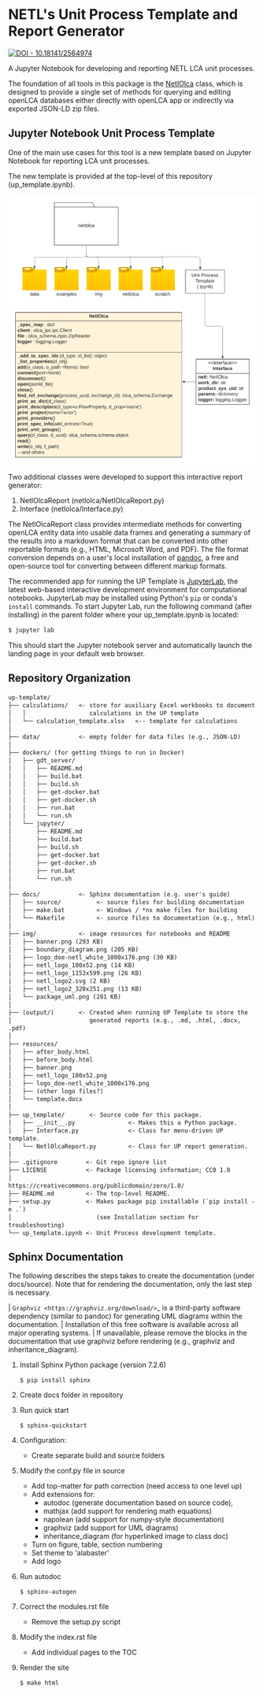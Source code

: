 # NETL's Unit Process Template and Report Generator
[![DOI - 10.18141/2564974](https://img.shields.io/badge/DOI-10.18141%2F2564974-blue)](https://doi.org/10.18141/2564974)

A Jupyter Notebook for developing and reporting NETL LCA unit processes.

The foundation of all tools in this package is the [NetlOlca](https://doi.org/10.18141/2503973) class, which is designed to provide a single set of methods for querying and editing openLCA databases either directly with openLCA app or indirectly via exported JSON-LD zip files.


## Jupyter Notebook Unit Process Template
One of the main use cases for this tool is a new template based on Jupyter Notebook for reporting LCA unit processes.

The new template is provided at the top-level of this repository (up_template.ipynb).

![](img/package_uml.png)

Two additional classes were developed to support this interactive report generator:

1. NetlOlcaReport (netlolca/NetlOlcaReport.py)
2. Interface (netlolca/Interface.py)

The NetlOlcaReport class provides intermediate methods for converting openLCA entity data into usable data frames and generating a summary of the results into a markdown format that can be converted into other reportable formats (e.g., HTML, Microsoft Word, and PDF).
The file format conversion depends on a user's local installation of [pandoc](https://pandoc.org/), a free and open-source tool for converting between different markup formats.

The recommended app for running the UP Template is [JupyterLab](https://jupyter.org/), the latest web-based interactive development environment for computational notebooks.
JupyterLab may be installed using Python's `pip` or conda's `install` commands.
To start Jupyter Lab, run the following command (after installing) in the parent folder where your up_template.ipynb is located:

```bash
$ jupyter lab
```

This should start the Jupyter notebook server and automatically launch the landing page in your default web browser.


## Repository Organization

    up-template/
    ├── calculations/   <- store for auxiliary Excel workbooks to document
    │   │                  calculations in the UP template
    │   └── calculation_template.xlsx   <-- template for calculations
    │
    ├── data/           <- empty folder for data files (e.g., JSON-LD)
    │
    ├── dockers/ (for getting things to run in Docker)
    │   ├── gdt_server/
    │   │   ├── README.md
    │   │   ├── build.bat
    │   │   ├── build.sh
    │   │   ├── get-docker.bat
    │   │   ├── get-docker.sh
    │   │   ├── run.bat
    │   │   └── run.sh
    │   └── jupyter/
    │       ├── README.md
    │       ├── build.bat
    │       ├── build.sh
    │       ├── get-docker.bat
    │       ├── get-docker.sh
    │       ├── run.bat
    │       └── run.sh
    │
    ├── docs/           <- Sphinx documentation (e.g. user's guide)
    │   ├── source/          <- source files for building documentation
    │   ├── make.bat         <- Windows / *nx make files for building
    │   └── Makefile         <- source files to documentation (e.g., html)
    │
    ├── img/            <- image resources for notebooks and README
    │   ├── banner.png (293 KB)
    │   ├── boundary_diagram.png (205 KB)
    │   ├── logo_doe-netl_white_1000x176.png (30 KB)
    │   ├── netl_logo_100x52.png (14 KB)
    │   ├── netl_logo_1153x599.png (26 KB)
    │   ├── netl_logo2.svg (2 KB)
    │   ├── netl_logo2_320x251.png (13 KB)
    │   └── package_uml.png (281 KB)
    │
    ├── (output/)       <- Created when running UP Template to store the
    │                      generated reports (e.g., .md, .html, .docx, .pdf)
    │
    ├── resources/
    │   ├── after_body.html
    │   ├── before_body.html
    │   ├── banner.png
    │   ├── netl_logo_100x52.png
    │   ├── logo_doe-netl_white_1000x176.png
    │   ├── (other logo files?)
    │   └── template.docx
    │
    ├── up_template/       <- Source code for this package.
    │   ├── __init__.py               <- Makes this a Python package.
    │   ├── Interface.py              <- Class for menu-driven UP template.
    │   └── NetlOlcaReport.py         <- Class for UP report generation.
    │
    ├── .gitignore        <- Git repo ignore list
    ├── LICENSE           <- Package licensing information; CC0 1.0
    │                        https://creativecommons.org/publicdomain/zero/1.0/
    ├── README.md         <- The top-level README.
    ├── setup.py          <- Makes package pip installable (`pip install -e .`)
    │                        (see Installation section for troubleshooting)
    └── up_template.ipynb <- Unit Process development template.


## Sphinx Documentation
The following describes the steps takes to create the documentation (under docs/source).
Note that for rendering the documentation, only the last step is necessary.

| `Graphviz <https://graphviz.org/download/>`_ is a third-party software dependency (similar to pandoc) for generating UML diagrams within the documentation.
| Installation of this free software is available across all major operating systems.
| If unavailable, please remove the blocks in the documentation that use graphviz before rendering (e.g., graphviz and inheritance_diagram).

1. Install Sphinx Python package (version 7.2.6)

    ```command
    $ pip install sphinx
    ```

2. Create docs folder in repository
3. Run quick start

    ```command
    $ sphinx-quickstart
    ```

4. Configuration:
    - Create separate build and source folders
5. Modify the conf.py file in source
    - Add top-matter for path correction (need access to one level up)
    - Add extensions for:
        * autodoc (generate documentation based on source code),
        * mathjax (add support for rendering math equations)
        * napolean (add support for numpy-style documentation)
        * graphviz (add support for UML diagrams)
        * inheritance_diagram (for hyperlinked image to class doc)
    - Turn on figure, table, section numbering
    - Set theme to 'alabaster'
    - Add logo
6. Run autodoc

    ```command
    $ sphinx-autogen
    ```

7. Correct the modules.rst file
    - Remove the setup.py script
8. Modify the index.rst file
    - Add individual pages to the TOC
9. Render the site

    ```command
    $ make html
    ```
